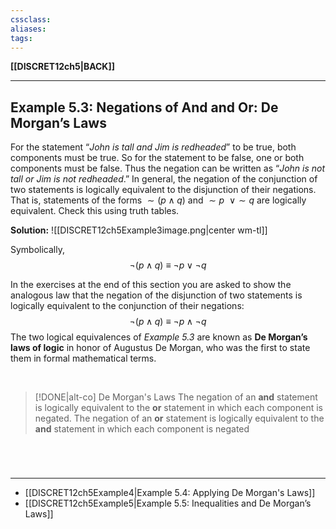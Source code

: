 ```yaml
---
cssclass:
aliases:
tags:
---
```

**[[DISCRET12ch5|BACK]]**

---
## Example 5.3: Negations of And and Or: De Morgan’s Laws
For the statement “*John is tall and Jim is redheaded*” to be true, both components must be true. So for the statement to be false, one or both components must be false. Thus the negation can be written as “*John is not tall or Jim is not redheaded*.” In general, the negation of the conjunction of two statements is logically equivalent to the disjunction of their negations. That is, statements of the forms $∼(p ∧ q)$ and $∼p\ \ ∨ ∼q$ are logically equivalent. Check this using truth tables.

**Solution:**
![[DISCRET12ch5Example3image.png|center wm-tl]]

Symbolically,
$$\lnot(p \land q)\ \equiv\ \lnot p \lor \lnot q$$

In the exercises at the end of this section you are asked to show the analogous law that the negation of the disjunction of two statements is logically equivalent to the conjunction of their negations:
$$\lnot(p \land q)\ \equiv\ \lnot p \land \lnot q$$
The two logical equivalences of *Example 5.3* are known as **De Morgan’s laws of logic** in honor of Augustus De Morgan, who was the first to state them in formal mathematical terms.

<br>

>[!DONE|alt-co] De Morgan's Laws
> The negation of an **and** statement is logically equivalent to the **or** statement in which each component is negated.
> The negation of an **or** statement is logically equivalent to the **and** statement in which each component is negated

<br>

# 
---
- [[DISCRET12ch5Example4|Example 5.4: Applying De Morgan's Laws]]
- [[DISCRET12ch5Example5|Example 5.5: Inequalities and De Morgan’s Laws]]